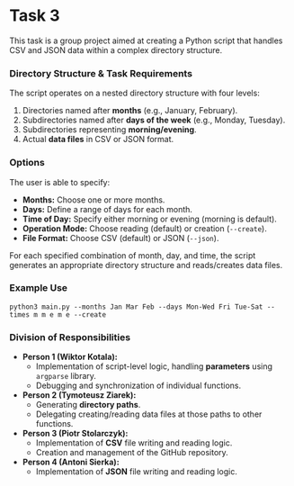 # Task 3

This task is a group project aimed at creating a Python script that handles CSV and JSON data within a complex directory structure.

### Directory Structure & Task Requirements

The script operates on a nested directory structure with four levels:
1. Directories named after **months** (e.g., January, February).
2. Subdirectories named after **days of the week** (e.g., Monday, Tuesday).
3. Subdirectories representing **morning/evening**.
4. Actual **data files** in CSV or JSON format.

### Options

The user is able to specify:
- **Months:** Choose one or more months.
- **Days:** Define a range of days for each month.
- **Time of Day:** Specify either morning or evening (morning is default).
- **Operation Mode:** Choose reading (default) or creation (`--create`).
- **File Format:** Choose CSV (default) or JSON (`--json`).

For each specified combination of month, day, and time, the script generates an appropriate directory structure and reads/creates data files.

### Example Use
`python3 main.py --months Jan Mar Feb --days Mon-Wed Fri Tue-Sat --times m m e m e --create`

### Division of Responsibilities
- **Person 1 (Wiktor Kotala):**
  - Implementation of script-level logic, handling **parameters** using `argparse` library.
  - Debugging and synchronization of individual functions.
- **Person 2 (Tymoteusz Ziarek):**
  - Generating **directory paths**.
  - Delegating creating/reading data files at those paths to other functions.
- **Person 3 (Piotr Stolarczyk):**
  - Implementation of **CSV** file writing and reading logic.
  - Creation and management of the GitHub repository.
- **Person 4 (Antoni Sierka):**
  - Implementation of **JSON** file writing and reading logic.
